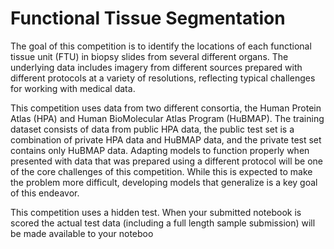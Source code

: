 # Functional Tissue Segmentation
The goal of this competition is to identify the locations of each functional tissue unit (FTU) in biopsy slides from several different organs.
The underlying data includes imagery from different sources prepared with different protocols at a variety of resolutions, reflecting typical 
challenges for working with medical data.

This competition uses data from two different consortia, the Human Protein Atlas (HPA) and Human BioMolecular Atlas Program (HuBMAP). 
The training dataset consists of data from public HPA data, the public test set is a combination of private HPA data and HuBMAP data, and 
the private test set contains only HuBMAP data. Adapting models to function properly when presented with data that was prepared using a different
protocol will be one of the core challenges of this competition. While this is expected to make the problem more difficult, developing models that generalize 
is a key goal of this endeavor.

This competition uses a hidden test. When your submitted notebook is scored the actual test data (including a full length sample submission) will 
be made available to your noteboo
